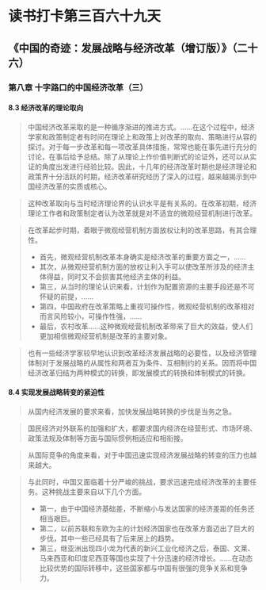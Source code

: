 读书打卡第三百六十九天
===
《中国的奇迹：发展战略与经济改革（增订版）》（二十六）
---

### 第八章 十字路口的中国经济改革（三）

#### 8.3 经济改革的理论取向

> 中国经济改革采取的是一种循序渐进的推进方式。……在这个过程中，经济学家和政策制定者有时间在理论上和政策上对改革的取向、策略进行从容的探讨。对于每一步改革和每一项改革具体措施，常常也能在事先进行充分的讨论，在事后给予总结。除了从理论上作价值判断式的论证外，还可以从实证的角度出发进行经验比较。因此，十几年的经济改革时期也是经济理论和政策界十分活跃的时期，经济改革研究经历了深入的过程，越来越揭示到中国经济改革的实质或核心。

> 这种改革取向与当时经济理论界的认识水平是有关系的。在改革初期，经济理论工作者和政策制定者认为改革就是对不适宜的微观经营机制进行改革。

> 在改革起步时期，着眼于微观经营机制方面放权让利的改革思路，有其合理性。
> * 首先，微观经营机制改革本身确实是经济改革的重要方面之一，……
> * 其次，从微观经营机制方面的放权让利入手可以使改革所涉及的经济主体得益，同时又不会损害其他经济主体的利益。
> * 第三，从当时的理论认识来看，计划作为配置资源的主要手段还是不可怀疑的前提，……
> * 第四，中国政府在改革策略上重视可操作性，微观经营机制的改革相对而言风险较小，可操作性强，……
> * 最后，农村改革……这种微观经营机制改革带来了巨大的效益，使人们更加相信微观经营机制是改革的主要对象。

> 也有一些经济学家较早地认识到改革经济发展战略的必要性，以及经济管理体制对于发展战略的从属性和两者互为条件、互相制约的关系。因而将中国经济改革归结为两种模式的转换，即发展模式的转换和体制模式的转换。

#### 8.4 实现发展战略转变的紧迫性

> 从国内经济发展的要求来看，加快发展战略转换的步伐是当务之急。

> 国民经济对外联系的加强和扩大，都要求国内经济在经营形式、市场环境、政策法规及体制等方面与国际惯例相适应和相衔接。

> 从国际竞争的角度来看，对于中国迅速实现经济发展战略的转变的压力也越来越大。

> 与此同时，中国又面临着十分严峻的挑战，要求迅速完成经济改革的主要任务。这种挑战主要来自以下几个方面。
> * 第一，由于中国经济基础差，不断缩小与发达国家的经济差距的任务还相当艰巨。
> * 第二，以前苏联和东欧为主的计划经济国家也在改革方面迈出了巨大的步伐，其中一些已经具有了后来居上的趋势。
> * 第三，继亚洲出现四小龙为代表的新兴工业化经济之后，泰国、文莱、马来西亚和印度尼西亚等国也实现了十分迅速的经济增长。……在动态比较优势的国际转移中，这些国家都与中国有很强的竞争关系和竞争力。